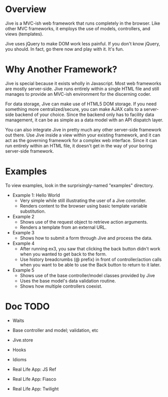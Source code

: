 # Overview #

Jive is a MVC-ish web framework that runs completely in the browser.  Like
other MVC frameworks, it employs the use of models, controllers, and views
(templates).

Jive uses jQuery to make DOM work less painful.  If you don't know jQuery,
you should.  In fact, go there now and play with it.  It's fun.


# Why Another Framework? #

Jive is special because it exists wholly in Javascript.  Most web
frameworks are mostly server-side.  Jive runs entirely within a single
HTML file and still manages to provide an MVC-ish environment for the
discerning coder.

For data storage, Jive can make use of HTML5 DOM storage.  If you need
something more centralized/secure, you can make AJAX calls to a
server-side backend of your choice.  Since the backend only has to
facility data management, it can be as simple as a data model with an API
dispatch layer.

You can also integrate Jive in pretty much any other server-side framework
out there.  Use Jive inside a view within your existing framework, and it
can act as the governing framework for a complex web interface.  Since it
can run entirely within an HTML file, it doesn't get in the way of your
boring server-side framework.


# Examples #

To view examples, look in the surprisingly-named "examples" directory.

- Example 1: Hello World
	- Very simple while still illustrating the user of a Jive controller.
	- Renders content to the browser using basic template variable substitution.
- Example 2
	- Shows use of the request object to retrieve action arguments.
	- Renders a template from an external URL.
- Example 3
	- Shows how to submit a form through Jive and process the data.
- Example 4
	- After running ex3, you saw that clicking the back button didn't work when
		you wanted to get back to the form.
	- Use history breadcrumbs (@ prefix) in front of controller/action calls when
		you want to be able to use the Back button to return to it later.
- Example 5
	- Shows use of the base controller/model classes provided by Jive
	- Uses the base model's data validation routine.
	- Shows how multiple controllers coexist.


# Doc TODO #

- Waits

- Base controller and model; validation, etc

- Jive.store

- Hooks

- Idioms

- Real Life App: JS Ref

- Real Life App: Fiasco

- Real Life App: Twilight

